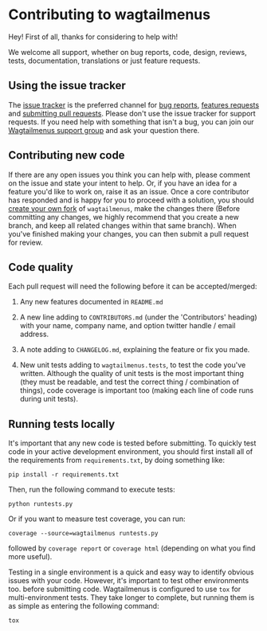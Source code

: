 # Contributing to wagtailmenus

Hey! First of all, thanks for considering to help with!

We welcome all support, whether on bug reports, code, design, reviews, tests, 
documentation, translations or just feature requests.

## Using the issue tracker

The [issue tracker](https://github.com/rkhleics/wagtailmenus/issues) is
the preferred channel for [bug reports](#bugs), [features requests](#features)
and [submitting pull requests](#pull-requests). Please don't use the issue tracker
for support requests. If you need help with something that isn't a bug, you can
join our [Wagtailmenus support group](https://groups.google.com/forum/#!forum/wagtailmenus-support-requests) and ask your question there.

## Contributing new code

If there are any open issues you think you can help with, please comment
on the issue and state your intent to help. Or, if you have an idea for a
feature you'd like to work on, raise it as an issue. Once a core contributor 
has responded and is happy for you to proceed with a solution, you should 
[create your own fork](https://help.github.com/articles/fork-a-repo/) of 
`wagtailmenus`, make the changes there (Before committing any changes, we
highly recommend that you create a new branch, and keep all related changes
within that same branch). When you've finished making your changes, you can
then submit a pull request for review.

## Code quality

Each pull request will need the following before it can be accepted/merged:

1. Any new features documented in `README.md`

2. A new line adding to `CONTRIBUTORS.md` (under the 'Contributors' heading)
   with your name, company name, and option twitter handle / email address.

3. A note adding to `CHANGELOG.md`, explaining the feature or fix you made.

4. New unit tests adding to `wagtailmenus.tests`, to test the code you've
   written. Although the quality of unit tests is the most important thing 
   (they must be readable, and test the correct thing / combination of things), 
   code coverage is important too (making each line of code runs during unit
   tests).

## Running tests locally

It's important that any new code is tested before submitting. To quickly
test code in your active development environment, you should first install all 
of the requirements from `requirements.txt`, by doing something like:

`pip install -r requirements.txt`

Then, run the following command to execute tests:

`python runtests.py`

Or if you want to measure test coverage, you can run:

`coverage --source=wagtailmenus runtests.py`

followed by `coverage report` or `coverage html` (depending on what you find
more useful).

Testing in a single environment is a quick and easy way to identify obvious
issues with your code. However, it's important to test other environments too.
before submitting code. Wagtailmenus is configured to use `tox` for
multi-environment tests. They take longer to complete, but running them is as
simple as entering the following command:

`tox`
